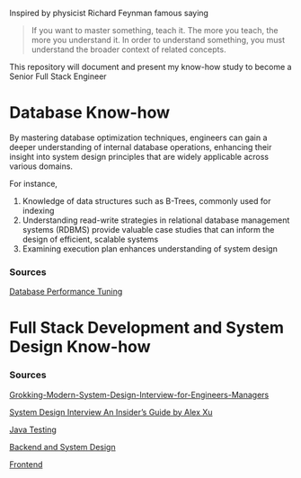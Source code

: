 Inspired by physicist Richard Feynman famous saying 
> If you want to master something, teach it. The more you teach, the more you understand it. In order to understand something, you must understand the broader context of related concepts.

This repository will document and present my know-how study to become a Senior Full Stack Engineer

# Database Know-how
By mastering database optimization techniques, engineers can gain a deeper understanding of internal database operations, enhancing their insight into system design principles that are widely applicable across various domains. 

For instance, 

1. Knowledge of data structures such as B-Trees, commonly used for indexing 
2. Understanding read-write strategies in relational database management systems (RDBMS) provide valuable case studies that can inform the design of efficient, scalable systems
3. Examining execution plan enhances understanding of system design 

### Sources
[Database Performance Tuning](https://wecommit.com.vn/)

# Full Stack Development and System Design Know-how
### Sources
[Grokking-Modern-System-Design-Interview-for-Engineers-Managers](https://github.com/anonystick/anonystick/tree/main/Library/system.design/educative.io/Grokking-Modern-System-Design-Interview-for-Engineers-Managers)

[System Design Interview An Insider’s Guide by Alex Xu](https://github.com/Henrywu573/Catalogue/blob/master/System%20Design%20Interview%20An%20Insider%E2%80%99s%20Guide%20by%20Alex%20Xu%20(z-lib.org).pdf)

[Java Testing](https://rieckpil.de/courses/)

[Backend and System Design](https://github.com/anonystick/anonystick)

[Frontend](https://www.youtube.com/@trungquandev/featured)
